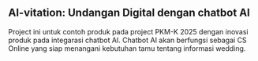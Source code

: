 ## AI-vitation: Undangan Digital dengan chatbot AI

Project ini untuk contoh produk pada project PKM-K 2025 dengan inovasi produk pada integarasi chatbot AI. Chatbot AI akan berfungsi sebagai CS Online yang siap menangani kebutuhan tamu tentang informasi wedding.
